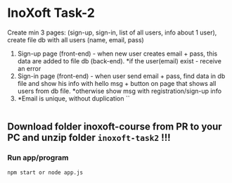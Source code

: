 # InoXoft Task-2

Create min 3 pages: (sign-up, sign-in, list of all users, info about 1 user), create file db with all users (name, email, pass)

1. Sign-up page (front-end) - when new user creates email + pass, this data are added to file db (back-end). 
   *if the user(email) exist - receive an error
2. Sign-in page (front-end) - when user send email + pass, find data in db file and show his info with hello msg + button on page that shows all users from db file.
   *otherwise show msg with registration/sign-up info
3. *Email is unique, without duplication
``

``` 

```

## Download folder inoxoft-course from PR to your PC and unzip folder `inoxoft-task2` !!!


### Run app/program
```
npm start or node app.js
```